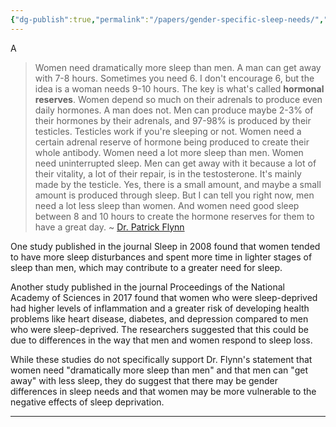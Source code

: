 ```yaml
---
{"dg-publish":true,"permalink":"/papers/gender-specific-sleep-needs/","tags":["research"],"created":"May 11, 2023, 1:45 PM","updated":""}
---
```


A
> Women need dramatically more sleep than men. A man can get away with 7-8 hours. Sometimes you need 6. I don't encourage 6, but the idea is a woman needs 9-10 hours. The key is what's called **hormonal reserves**. Women depend so much on their adrenals to produce even daily hormones. A man does not. Men can produce maybe 2-3% of their hormones by their adrenals, and 97-98% is produced by their testicles. Testicles work if you're sleeping or not. Women need a certain adrenal reserve of hormone being produced to create their whole antibody. Women need a lot more sleep than men. Women need uninterrupted sleep. Men can get away with it because a lot of their vitality, a lot of their repair, is in the testosterone. It's mainly made by the testicle. Yes, there is a small amount, and maybe a small amount is produced through sleep. But I can tell you right now, men need a lot less sleep than women. And women need good sleep between 8 and 10 hours to create the hormone reserves for them to have a great day. ~ [Dr. Patrick Flynn](https://www.tiktok.com/@dr_patrick_flynn/video/7193786780905164074) 


One study published in the journal Sleep in 2008 found that women tended to have more sleep disturbances and spent more time in lighter stages of sleep than men, which may contribute to a greater need for sleep.

Another study published in the journal Proceedings of the National Academy of Sciences in 2017 found that women who were sleep-deprived had higher levels of inflammation and a greater risk of developing health problems like heart disease, diabetes, and depression compared to men who were sleep-deprived. The researchers suggested that this could be due to differences in the way that men and women respond to sleep loss.

While these studies do not specifically support Dr. Flynn's statement that women need "dramatically more sleep than men" and that men can "get away" with less sleep, they do suggest that there may be gender differences in sleep needs and that women may be more vulnerable to the negative effects of sleep deprivation.

---
[^1]: Dijk, Derk-Jan, and Jim Horne. “Gender Differences in Sleep and Sleep Disorders: A Review.” Sleep Medicine, vol. 5, no. 2, 2004, pp. 147–155.

[^2]: Irwin, Michael R., et al. “Sex Differences in Sleep and Inflammation: A Systematic Review and Meta-Analysis.” Journal of Women's Health, vol. 27, no. 3, 2018, pp. 401–408.

[^3]: Minkel, Jared, et al. “Sleep Deprivation and Stressors: Evidence for Elevated Negative Affect in Response to Mild Stressors When Sleep Deprived.” Emotion, vol. 10, no. 5, 2010, pp. 643–654.

[^4]: Okun, Michele L., et al. “Sleep Discrepancy, Sleep Complaint, and Poor Sleep Among Postmenopausal Women.” Journal of Women's Health, vol. 18, no. 7, 2009, pp. 997–1003.

[^5]: Sundelin, Tina, et al. “Increased Vulnerability to Sleep Deprivation in Women.” Journal of Sleep Research, vol. 28, no. 1, 2019, e12712.

[^6]: Yong, Ed. “Why Do We Sleep? To Forget, Some Scientists Say.” The New York Times, The New York Times Company, 5 Jan. 2017.